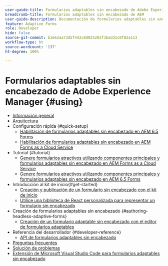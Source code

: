 ```yaml
---
user-guide-title: Formularios adaptables sin encabezado de Adobe Experience Manager
breadcrumb-title: Formularios adaptables sin encabezado de AEM
user-guide-description: Documentación de formularios adaptables sin encabezado de Adobe Experience Manager
feature: Adaptive Forms
role: Developer
hide: false
source-git-commit: b1e62aa73d5f442c8d025202f3bad31c0f82a113
workflow-type: ht
source-wordcount: '137'
ht-degree: 100%

---
```



# Formularios adaptables sin encabezado de Adobe Experience Manager {#using}

+ [Información general](overview.md)
+ [Arquitectura](architecture.md)
+ Configuración rápida {#quick-setup}
   + [Habilitación de formularios adaptables sin encabezado en AEM 6.5 Forms](enable-headless-adaptive-forms-and-core-components.md)
   + [Habilitación de formularios adaptables sin encabezado en AEM Forms as a Cloud Service](enable-headless-adaptive-forms-and-core-components-on-forms-cloud-service.md)
+ Tutorial {#tutorial}
   + [Genere formularios atractivos utilizando componentes principales y formularios adaptables sin encabezado en AEM Forms as a Cloud Service](build-engaging-forms-using-core-components-and-headless-adaptive-forms-aem-forms-cloud-service.md)
   + [Genere formularios atractivos utilizando componentes principales y formularios adaptables sin encabezado en AEM 6.5 Forms](build-engaging-forms-using-core-components-and-headless-adaptive-forms-on-aem-65-forms.md)
+ Introducción al kit de inicio{#get-started}
   + [Creación y publicación de un formulario sin encabezado con el kit de inicio](create-and-publish-a-headless-form.md)
   + [Utilice una biblioteca de React personalizada para representar un formulario sin encabezado](use-google-material-ui-react-components-to-render-a-headless-form.md)
+ Creación de formularios adaptables sin encabezado {#authoring-headless-adaptive-forms}
   + [Creación de un formulario adaptable sin encabezado con el editor de formularios adaptables](create-a-headless-adaptive-form.md)
+ Referencia del desarrollador {#developer-reference}
   + [API de formularios adaptables sin encabezado](https://opensource.adobe.com/aem-forms-af-runtime/api/)
+ [Preguntas frecuentes](faq.md)
+ [Solución de problemas](troubleshooting.md)
+ [Extensión de Microsoft Visual Studio Code para formularios adaptables sin encabezado](visual-studio-code-extension-for-headless-adaptive-forms.md)



<!--

Articles must be added to this TOC file in order to render.

Use this list format to specify links to articles and section headings that expand and collapse in the left rail of the user guide.

An article link CANNOT be used as a section heading.
-->
